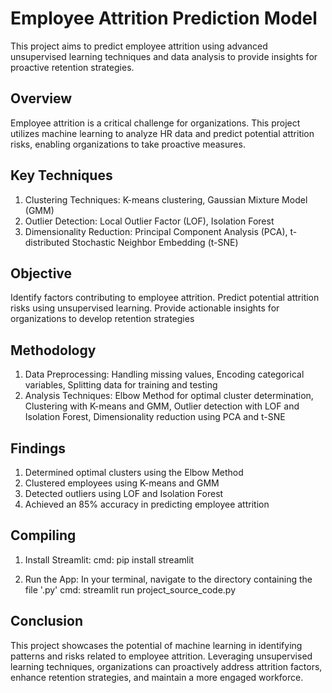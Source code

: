 
# Employee Attrition Prediction Model
This project aims to predict employee attrition using advanced unsupervised learning techniques and data analysis to provide insights for proactive retention strategies.
## Overview
Employee attrition is a critical challenge for organizations. This project utilizes machine learning to analyze HR data and predict potential attrition risks, enabling organizations to take proactive measures.


## Key Techniques
1. Clustering Techniques: K-means clustering, Gaussian Mixture Model (GMM)
2. Outlier Detection: Local Outlier Factor (LOF), Isolation Forest
3. Dimensionality Reduction: Principal Component Analysis (PCA), t-distributed Stochastic Neighbor Embedding (t-SNE)
## Objective
Identify factors contributing to employee attrition. Predict potential attrition risks using unsupervised learning. Provide actionable insights for organizations to develop retention strategies
## Methodology
1. Data Preprocessing: Handling missing values, Encoding categorical variables, Splitting data for training and testing
2. Analysis Techniques: Elbow Method for optimal cluster determination, Clustering with K-means and GMM, Outlier detection with LOF and Isolation Forest, Dimensionality reduction using PCA and t-SNE
## Findings
1. Determined optimal clusters using the Elbow Method
2. Clustered employees using K-means and GMM
3. Detected outliers using LOF and Isolation Forest
4. Achieved an 85% accuracy in predicting employee attrition
## Compiling
1. Install Streamlit: 
cmd: pip install streamlit

2. Run the App:
In your terminal, navigate to the directory containing the file '.py'
cmd: streamlit run project_source_code.py

## Conclusion
This project showcases the potential of machine learning in identifying patterns and risks related to employee attrition. Leveraging unsupervised learning techniques, organizations can proactively address attrition factors, enhance retention strategies, and maintain a more engaged workforce.








